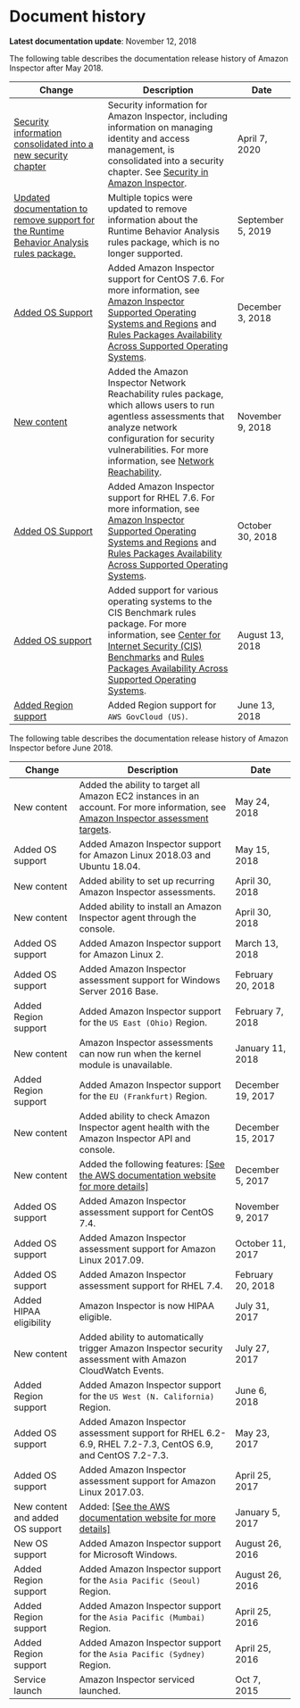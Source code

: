 # Document history<a name="document-history"></a>

**Latest documentation update**: November 12, 2018

The following table describes the documentation release history of Amazon Inspector after May 2018\.

| Change | Description | Date | 
| --- |--- |--- |
| [Security information consolidated into a new security chapter](#document-history) | Security information for Amazon Inspector, including information on managing identity and access management, is consolidated into a security chapter\. See [Security in Amazon Inspector](https://docs.aws.amazon.com/inspector/latest/userguide/security.html)\. | April 7, 2020 | 
| [Updated documentation to remove support for the Runtime Behavior Analysis rules package\.](#document-history) | Multiple topics were updated to remove information about the Runtime Behavior Analysis rules package, which is no longer supported\. | September 5, 2019 | 
| [Added OS Support](#document-history) | Added Amazon Inspector support for CentOS 7\.6\. For more information, see [Amazon Inspector Supported Operating Systems and Regions](https://docs.aws.amazon.com/inspector/latest/userguide/inspector_supported_os_regions.html) and [Rules Packages Availability Across Supported Operating Systems](https://docs.aws.amazon.com/inspector/latest/userguide/inspector_rule-packages_across_os.html)\. | December 3, 2018 | 
| [New content](#document-history) | Added the Amazon Inspector Network Reachability rules package, which allows users to run agentless assessments that analyze network configuration for security vulnerabilities\. For more information, see [Network Reachability](https://docs.aws.amazon.com/inspector/latest/userguide/inspector_network-reachability.html)\. | November 9, 2018 | 
| [Added OS Support](#document-history) | Added Amazon Inspector support for RHEL 7\.6\. For more information, see [Amazon Inspector Supported Operating Systems and Regions](https://docs.aws.amazon.com/inspector/latest/userguide/inspector_supported_os_regions.html) and [Rules Packages Availability Across Supported Operating Systems](https://docs.aws.amazon.com/inspector/latest/userguide/inspector_rule-packages_across_os.html)\. | October 30, 2018 | 
| [Added OS support](#document-history) | Added support for various operating systems to the CIS Benchmark rules package\. For more information, see [Center for Internet Security \(CIS\) Benchmarks](https://docs.aws.amazon.com/inspector/latest/userguide/inspector_cis.html) and [Rules Packages Availability Across Supported Operating Systems](https://docs.aws.amazon.com/inspector/latest/userguide/inspector_rule-packages_across_os.html)\. | August 13, 2018 | 
| [Added Region support](#document-history) | Added Region support for `AWS GovCloud (US)`\. | June 13, 2018 | 

The following table describes the documentation release history of Amazon Inspector before June 2018\.


| Change | Description | Date | 
| --- | --- | --- | 
| New content |  Added the ability to target all Amazon EC2 instances in an account\. For more information, see [Amazon Inspector assessment targets](inspector_applications.md)\.   | May 24, 2018 | 
| Added OS support |  Added Amazon Inspector support for Amazon Linux 2018\.03 and Ubuntu 18\.04\.  | May 15, 2018 | 
| New content |  Added ability to set up recurring Amazon Inspector assessments\.  | April 30, 2018 | 
| New content |  Added ability to install an Amazon Inspector agent through the console\.  | April 30, 2018 | 
| Added OS support |  Added Amazon Inspector support for Amazon Linux 2\.  | March 13, 2018 | 
| Added OS support |  Added Amazon Inspector assessment support for Windows Server 2016 Base\.  | February 20, 2018 | 
| Added Region support |  Added Amazon Inspector support for the `US East (Ohio)` Region\.  | February 7, 2018 | 
| New content |  Amazon Inspector assessments can now run when the kernel module is unavailable\.  | January 11, 2018 | 
| Added Region support |  Added Amazon Inspector support for the `EU (Frankfurt)` Region\.  | December 19, 2017 | 
| New content |  Added ability to check Amazon Inspector agent health with the Amazon Inspector API and console\.  | December 15, 2017 | 
| New content |  Added the following features: [\[See the AWS documentation website for more details\]](http://docs.aws.amazon.com/inspector/latest/userguide/document-history.html)  | December 5, 2017 | 
| Added OS support |  Added Amazon Inspector assessment support for CentOS 7\.4\.  | November 9, 2017 | 
| Added OS support |  Added Amazon Inspector assessment support for Amazon Linux 2017\.09\.  | October 11, 2017 | 
| Added OS support |  Added Amazon Inspector assessment support for RHEL 7\.4\.  | February 20, 2018 | 
| Added HIPAA eligibility |  Amazon Inspector is now HIPAA eligible\.  | July 31, 2017 | 
| New content |  Added ability to automatically trigger Amazon Inspector security assessment with Amazon CloudWatch Events\.  | July 27, 2017 | 
| Added Region support |  Added Amazon Inspector support for the `US West (N. California)` Region\.  | June 6, 2018 | 
| Added OS support |  Added Amazon Inspector assessment support for RHEL 6\.2\-6\.9, RHEL 7\.2\-7\.3, CentOS 6\.9, and CentOS 7\.2\-7\.3\.  | May 23, 2017 | 
| Added OS support |  Added Amazon Inspector assessment support for Amazon Linux 2017\.03\.  | April 25, 2017 | 
| New content and added OS support |  Added:  [\[See the AWS documentation website for more details\]](http://docs.aws.amazon.com/inspector/latest/userguide/document-history.html)  | January 5, 2017 | 
| New OS support |  Added Amazon Inspector support for Microsoft Windows\.  | August 26, 2016 | 
| Added Region support |  Added Amazon Inspector support for the `Asia Pacific (Seoul)` Region\.  | August 26, 2016 | 
| Added Region support |  Added Amazon Inspector support for the `Asia Pacific (Mumbai)` Region\.  | April 25, 2016 | 
| Added Region support |  Added Amazon Inspector support for the `Asia Pacific (Sydney)` Region\.   | April 25, 2016 | 
| Service launch |  Amazon Inspector serviced launched\.  | Oct 7, 2015 | 